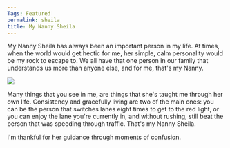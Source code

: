 ```yaml
---
Tags: Featured
permalink: sheila
title: My Nanny Sheila
---
```


My Nanny Sheila has always been an important person in my life. At times, when the world would get hectic for me, her simple, calm personality would be my rock to escape to. We all have that one person in our family that understands us more than anyone else, and for me, that's my Nanny. 

![][image-1]

Many things that you see in me, are things that she's taught me through her own life. Consistency and gracefully living are two of the main ones: you can be the person that switches lanes eight times to get to the red light, or you can enjoy the lane you're currently in, and without rushing, still beat the person that was speeding through traffic. That's my Nanny Sheila. 

I'm thankful for her guidance through moments of confusion.

[image-1]:	http://f.cl.ly/items/0c1k0N2b200Z2q3K1P31/Image.jpg